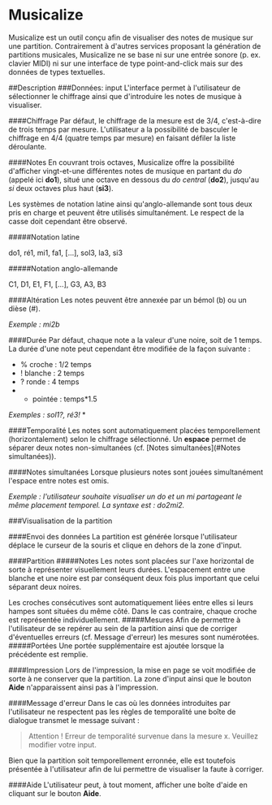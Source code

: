 # Musicalize

Musicalize est un outil conçu afin de visualiser des notes de musique sur une partition. Contrairement à d'autres services proposant la génération de partitions musicales, Musicalize ne se base ni sur une entrée sonore (p. ex. clavier MIDI) ni sur une interface de type point-and-click mais sur des données de types textuelles.

##Description
###Données: input
L'interface permet à l'utilisateur de sélectionner le chiffrage ainsi que d'introduire les notes de musique à visualiser.

####Chiffrage
Par défaut, le chiffrage de la mesure est de 3/4, c'est-à-dire de trois temps par mesure. L'utilisateur a la possibilité de basculer le chiffrage en 4/4 (quatre temps par mesure) en faisant défiler la liste déroulante.

####Notes
En couvrant trois octaves, Musicalize offre la possibilité d'afficher vingt-et-une différentes notes de musique en partant du *do* (appelé ici **do1**), situé une octave en dessous du *do central* (**do2**), jusqu'au *si* deux octaves plus haut (**si3**). 

Les systèmes de notation latine ainsi qu'anglo-allemande sont tous deux pris en charge et peuvent être utilisés simultanément. Le respect de la casse doit cependant être observé. 

#####Notation latine

do1, ré1, mi1, fa1, [...], sol3, la3, si3

#####Notation anglo-allemande

C1, D1, E1, F1, [...], G3, A3, B3

####Altération
Les notes peuvent être annexée par un bémol (b) ou un dièse (#).


*Exemple : mi2b*

####Durée
Par défaut, chaque note a la valeur d'une noire, soit de 1 temps. La durée d'une note peut cependant être modifiée de la façon suivante :

* % croche : 1/2 temps
* ! blanche : 2 temps
* ? ronde : 4 temps
* * pointée : temps*1.5


*Exemples : sol1?, ré3!* *

####Temporalité
Les notes sont automatiquement placées temporellement (horizontalement) selon le chiffrage sélectionné. Un **espace** permet de séparer deux notes non-simultanées (cf. [Notes simultanées](#Notes simultanées)). 

####Notes simultanées
Lorsque plusieurs notes sont jouées simultanément l'espace entre notes est omis. 


*Exemple : l'utilisateur souhaite visualiser un do et un mi partageant le même placement temporel. La syntaxe est : do2mi2.* 

###Visualisation de la partition

####Envoi des données
La partition est générée lorsque l'utilisateur déplace le curseur de la souris et clique en dehors de la zone d'input.

####Partition
#####Notes
Les notes sont placées sur l'axe horizontal de sorte à représenter visuellement leurs durées. L'espacement entre une blanche et une noire est par conséquent deux fois plus important que celui séparant deux noires. 


Les croches consécutives sont automatiquement liées entre elles si leurs hampes sont situées du même côté. Dans le cas contraire, chaque croche est représentée individuellement.
#####Mesures
Afin de permettre à l'utilisateur de se repérer au sein de la partition ainsi que de corriger d'éventuelles erreurs (cf. Message d'erreur) les mesures sont numérotées. 
#####Portées
Une portée supplémentaire est ajoutée lorsque la précédente est remplie. 


####Impression
Lors de l'impression, la mise en page se voit modifiée de sorte à ne conserver que la partition. La zone d'input ainsi que le bouton **Aide** n'apparaissent ainsi pas à l'impression.  

####Message d'erreur
Dans le cas où les données introduites par l'utilisateur ne respectent pas les règles de temporalité une boîte de dialogue transmet le message suivant : 
> Attention !
> Erreur de temporalité survenue dans la mesure x. Veuillez modifier votre input.

Bien que la partition soit temporellement erronnée, elle est toutefois présentée à l'utilisateur afin de lui permettre de visualiser la faute à corriger.

####Aide
L'utilisateur peut, à tout moment, afficher une boîte d'aide en cliquant sur le bouton **Aide**.




